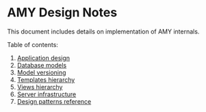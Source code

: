 # AMY Design Notes

This document includes details on implementation of AMY internals.

Table of contents:

1. [Application design](./application_design.md)
2. [Database models](./database_models.md)
3. [Model versioning](./model_versioning.md)
4. [Templates hierarchy](./template_hierarchy.md)
5. [Views hierarchy](./views_hierarchy.md)
6. [Server infrastructure](./server_infrastructure.md)
7. [Design patterns reference](./design_patterns.md)
